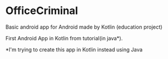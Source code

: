 # OfficeCriminal
Basic android app for Android made by Kotlin (education project)

First Android App in Kotlin from tutorial(in java*).

*I'm trying to create this app in Kotlin instead using Java
